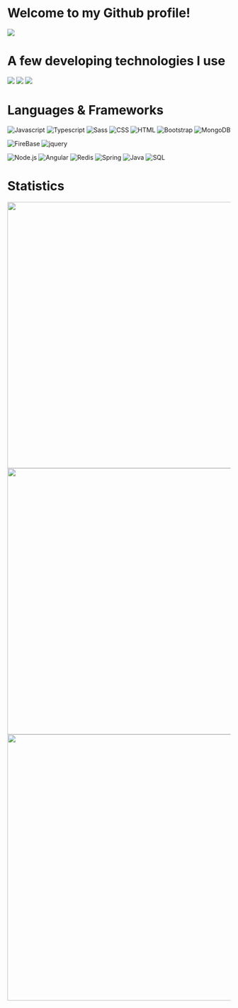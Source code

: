 # Welcome to my Github profile!
<a href="https://github.com/DenverCoder1/readme-typing-svg"><img src="https://readme-typing-svg.herokuapp.com/?lines=👩%20Bianca%20Klein%20Schmitt;💻%20Full-Stack%20Web%20Developer;📍Florianópolis,%20Brazil;📚%20Always%20learning%20new%20things&font=Fira%20Code&center=true&width=440&height=45&color=f75c7e&vCenter=true&size=22"></a>


# A few developing technologies I use
![](https://img.shields.io/badge/OS-Linux-informational?style=flat&logo=linux&logoColor=white&color=c64f68)
![](https://img.shields.io/badge/IDE-VSCode-informational?style=flat&logo=visualstudiocode&logoColor=white&color=c64f68)
![](https://img.shields.io/badge/Controle_de_versão-GIT-informational?style=flat&logo=git&logoColor=white&color=c64f68)


# Languages & Frameworks
![Javascript](https://img.shields.io/badge/-Javascript-2c292d?&logo=Javascript)
![Typescript](https://img.shields.io/badge/-Typescript-2c292d?&logo=Typescript)
![Sass](https://img.shields.io/badge/-Sass-2c292d?&logo=Sass)
![CSS](https://img.shields.io/badge/-CSS3-2c292d?&logo=CSS3)
![HTML](https://img.shields.io/badge/-HTML5-2c292d?&logo=HTML5)
![Bootstrap](https://img.shields.io/badge/-Bootstrap-2c292d?&logo=Bootstrap)
![MongoDB](https://img.shields.io/badge/-MongoDB-2c292d?&logo=MongoDB)

![FireBase](https://img.shields.io/badge/-FireBase-2c292d?&logo=FireBase)
![jquery](https://img.shields.io/badge/-JQuery-2c292d?&logo=jquery)
<!-- ![Git](https://img.shields.io/badge/-Git-2c292d?&logo=Git) -->
<!-- ![Linux](https://img.shields.io/badge/-Linux-2c292d?&logo=Linux) -->
![Node.js](https://img.shields.io/badge/-Node.js-2c292d?&logo=node.js)
![Angular](https://img.shields.io/badge/-Angular-2c292d?&logo=Angular)
![Redis](https://img.shields.io/badge/-Redis-2c292d?&logo=Redis)
![Spring](https://img.shields.io/badge/-Spring-2c292d?&logo=Spring)
![Java](https://img.shields.io/badge/-Java-2c292d?&logo=Java)
![SQL](https://img.shields.io/badge/-mySQL-2c292d?&logo=mySQL)


# Statistics


<img src="https://github-readme-stats.vercel.app/api?username=bischmitt&theme=dracula&show_icons=true&hide_border=true)](https://github.com/bischmitt/" width="600">  


<img src="https://github-readme-stats.vercel.app/api/top-langs/?username=bischmitt&hide=html&hide_title=true&hide_border=true&layout=compact&langs_count=6&exclude_repo=comp426,Redventures-Movie-Quotes&text_color=fff&icon_color=fff&theme=dracula" width="600">


<img src="https://github-profile-summary-cards.vercel.app/api/cards/profile-details?username=bischmitt&theme=dracula" width="600">
